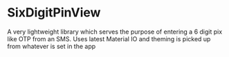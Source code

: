 # SixDigitPinView
A very lightweight library which serves the purpose of entering a 6 digit pix like OTP from an SMS. Uses latest Material IO and theming is picked up from whatever is set in the app
